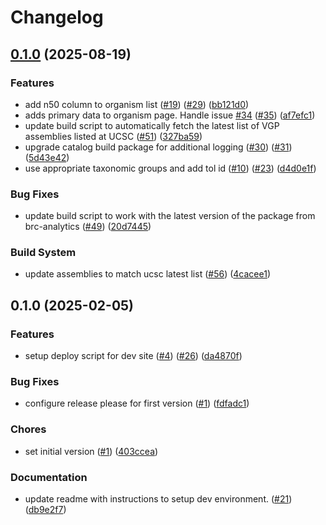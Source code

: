 # Changelog

## [0.1.0](https://github.com/galaxyproject/ga2/compare/v0.1.0...v0.1.0) (2025-08-19)


### Features

* add n50 column to organism list ([#19](https://github.com/galaxyproject/ga2/issues/19)) ([#29](https://github.com/galaxyproject/ga2/issues/29)) ([bb121d0](https://github.com/galaxyproject/ga2/commit/bb121d08171738c335da077a6a8d1f10d253fb84))
* adds primary data to organism page. Handle issue [#34](https://github.com/galaxyproject/ga2/issues/34) ([#35](https://github.com/galaxyproject/ga2/issues/35)) ([af7efc1](https://github.com/galaxyproject/ga2/commit/af7efc101a1155c90bb492ec402c33db2a2feead))
* update build script to automatically fetch the latest list of VGP assemblies listed at UCSC ([#51](https://github.com/galaxyproject/ga2/issues/51)) ([327ba59](https://github.com/galaxyproject/ga2/commit/327ba596af4bc8a985b1f2707cf06cd366140723))
* upgrade catalog build package for additional logging ([#30](https://github.com/galaxyproject/ga2/issues/30)) ([#31](https://github.com/galaxyproject/ga2/issues/31)) ([5d43e42](https://github.com/galaxyproject/ga2/commit/5d43e42aa827bf15d1267eb5f9feb0fce6055ce8))
* use appropriate taxonomic groups and add tol id ([#10](https://github.com/galaxyproject/ga2/issues/10)) ([#23](https://github.com/galaxyproject/ga2/issues/23)) ([d4d0e1f](https://github.com/galaxyproject/ga2/commit/d4d0e1f9ae83083dad8a766a03b0fde3486ec71d))


### Bug Fixes

* update build script to work with the latest version of the package from brc-analytics ([#49](https://github.com/galaxyproject/ga2/issues/49)) ([20d7445](https://github.com/galaxyproject/ga2/commit/20d744589134416086cd6bc3a218faded4a53391))


### Build System

* update assemblies to match ucsc latest list ([#56](https://github.com/galaxyproject/ga2/issues/56)) ([4cacee1](https://github.com/galaxyproject/ga2/commit/4cacee105dae189b7ec851fe8c5c13ed8cd34f7a))

## 0.1.0 (2025-02-05)


### Features

* setup deploy script for dev site ([#4](https://github.com/galaxyproject/ga2/issues/4)) ([#26](https://github.com/galaxyproject/ga2/issues/26)) ([da4870f](https://github.com/galaxyproject/ga2/commit/da4870f90a72f355bc81404250f667577e50edaf))


### Bug Fixes

* configure release please for first version ([#1](https://github.com/galaxyproject/ga2/issues/1)) ([fdfadc1](https://github.com/galaxyproject/ga2/commit/fdfadc17b76f9bfd5cbfb3753c34f4fc5d8ffc98))


### Chores

* set initial version ([#1](https://github.com/galaxyproject/ga2/issues/1)) ([403ccea](https://github.com/galaxyproject/ga2/commit/403ccea025d3e26d0aa9e0a1a21b4a914c00f259))


### Documentation

* update readme with instructions to setup dev environment. ([#21](https://github.com/galaxyproject/ga2/issues/21)) ([db9e2f7](https://github.com/galaxyproject/ga2/commit/db9e2f7e13417bd507af76bcd65e02252c25c1ef))
